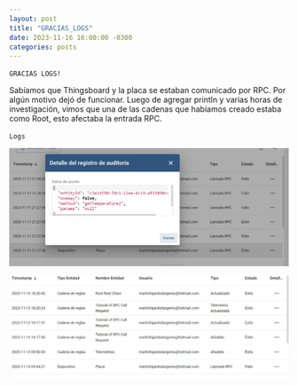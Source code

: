 ```yaml
---
layout: post
title: "GRACIAS_LOGS"
date: 2023-11-16 16:00:00 -0300
categories: posts
---
```


`GRACIAS LOGS!`


Sabíamos que Thingsboard y la placa se estaban comunicado por RPC. Por algún motivo dejó de funcionar.
Luego de agregar println y varias horas de investigación, vimos que una de las cadenas que habíamos creado estaba como Root, esto afectaba la entrada RPC.



`Logs`

![Log](https://github.com/SisCom-PI2-2023-2/proyecto-plant-o-matic/blob/main/WhatsApp%20Image%202023-11-16%20at%2014.23.01.jpeg)


![Log](https://github.com/SisCom-PI2-2023-2/proyecto-plant-o-matic/blob/main/WhatsApp%20Image%202023-11-16%20at%2014.25.58.jpeg)




